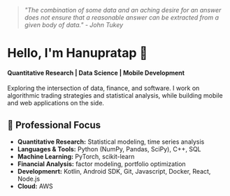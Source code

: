 > *"The combination of some data and an aching desire for an answer does not ensure that a reasonable answer can be extracted from a given body of data." - John Tukey*
# Hello, I'm Hanupratap 👋
#### Quantitative Research | Data Science | Mobile Development 

Exploring the intersection of data, finance, and software. I work on algorithmic trading strategies and statistical analysis, while building mobile and web applications on the side.

## 🔬 Professional Focus
- **Quantitative Research:** Statistical modeling, time series analysis
- **Languages & Tools:** Python (NumPy, Pandas, SciPy), C++, SQL
- **Machine Learning:** PyTorch, scikit-learn
- **Financial Analysis:** factor modeling, portfolio optimization
- **Developmenrt:** Kotlin, Android SDK, Git, Javascript, Docker, React, Node.js
- **Cloud:** AWS

